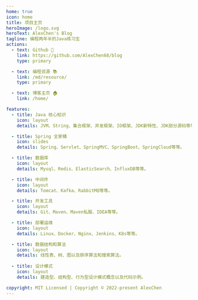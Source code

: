 ```yaml
---
home: true
icon: home
title: 项目主页
heroImage: /logo.svg
heroText: AlexChen's Blog
tagline: 编程两年半的Java练习生
actions:
  - text: Github 🚀
    link: https://github.com/AlexChen68/blog
    type: primary

  - text: 编程资源 📚
    link: /md/resource/
    type: primary

  - text: 博客主页 🏠
    link: /home/

features:
  - title: Java 核心知识
    icon: layout
    details: JVM、String、集合框架、并发框架、IO框架、JDK新特性、JDK部分源码等等。

  - title: Spring 全家桶
    icon: slides
    details: Spring、Servlet、SpringMVC、SpringBoot、SpringCloud等等。

  - title: 数据库
    icon: layout
    details: Mysql、Redis、ElasticSearch、InfluxDB等等。

  - title: 中间件
    icon: layout
    details: Tomcat、Kafka、RabbitMQ等等。

  - title: 开发工具
    icon: layout
    details: Git、Maven、Maven私服、IDEA等等。

  - title: 部署运维
    icon: layout
    details: Linux、Docker、Nginx、Jenkins、K8s等等。

  - title: 数据结构和算法
    icon: layout
    details: 线性表、树、图以及排序算法和搜索算法。
  
  - title: 设计模式
    icon: layout
    details: 建造型、结构型、行为型设计模式概念以及代码示例。

copyright: MIT Licensed | Copyright © 2022-present AlexChen
---
```


